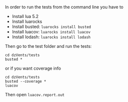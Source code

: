 In order to run the tests from the command line you have to

* Install lua 5.2
* Install luarocks 
* Install busted: `luarocks install busted`
* Install luacov: `luarocks install luacov`
* Install lodash: `luarocks install lodash`

Then go to the test folder and run the tests:

```
cd dzVents/tests
busted *
```

or if you want coverage info

```
cd dzVents/tests
busted --coverage *
luacov
```

Then open `luacov.report.out`